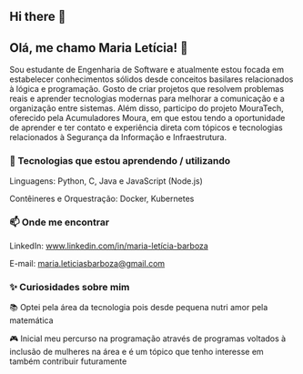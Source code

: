 ## Hi there 👋
## Olá, me chamo Maria Letícia! 👋

Sou estudante de Engenharia de Software e atualmente estou focada em estabelecer conhecimentos sólidos desde conceitos basilares relacionados à lógica e programação. Gosto de criar projetos que resolvem problemas reais e aprender tecnologias modernas para melhorar a comunicação e a organização entre sistemas.
Além disso, participo do projeto MouraTech, oferecido pela Acumuladores Moura, em que estou tendo a oportunidade de aprender e ter contato e experiência direta com tópicos e tecnologias relacionados à Segurança da Informação e Infraestrutura.

### 🚀 Tecnologias que estou aprendendo / utilizando

Linguagens: Python, C, Java e JavaScript (Node.js)

Contêineres e Orquestração: Docker, Kubernetes


### 📫 Onde me encontrar

LinkedIn: www.linkedin.com/in/maria-letícia-barboza

E-mail: maria.leticiasbarboza@gmail.com


### ✨ Curiosidades sobre mim

📚 Optei pela área da tecnologia pois desde pequena nutri amor pela matemática

🎮 Inicial meu percurso na programação através de programas voltados à inclusão de mulheres na área e é um tópico que tenho interesse em também contribuir futuramente

